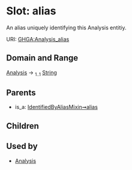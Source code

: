 
# Slot: alias


An alias uniquely identifying this Analysis entitiy.

URI: [GHGA:Analysis_alias](https://w3id.org/GHGA/Analysis_alias)


## Domain and Range

[Analysis](Analysis.md) &#8594;  <sub>1..1</sub> [String](types/String.md)

## Parents

 *  is_a: [IdentifiedByAliasMixin➞alias](IdentifiedByAliasMixin_alias.md)

## Children


## Used by

 * [Analysis](Analysis.md)
